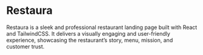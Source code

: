 # Restaura
Restaura is a sleek and professional restaurant landing page built with React and TailwindCSS. It delivers a visually engaging and user-friendly experience, showcasing the restaurant’s story, menu, mission, and customer trust.
